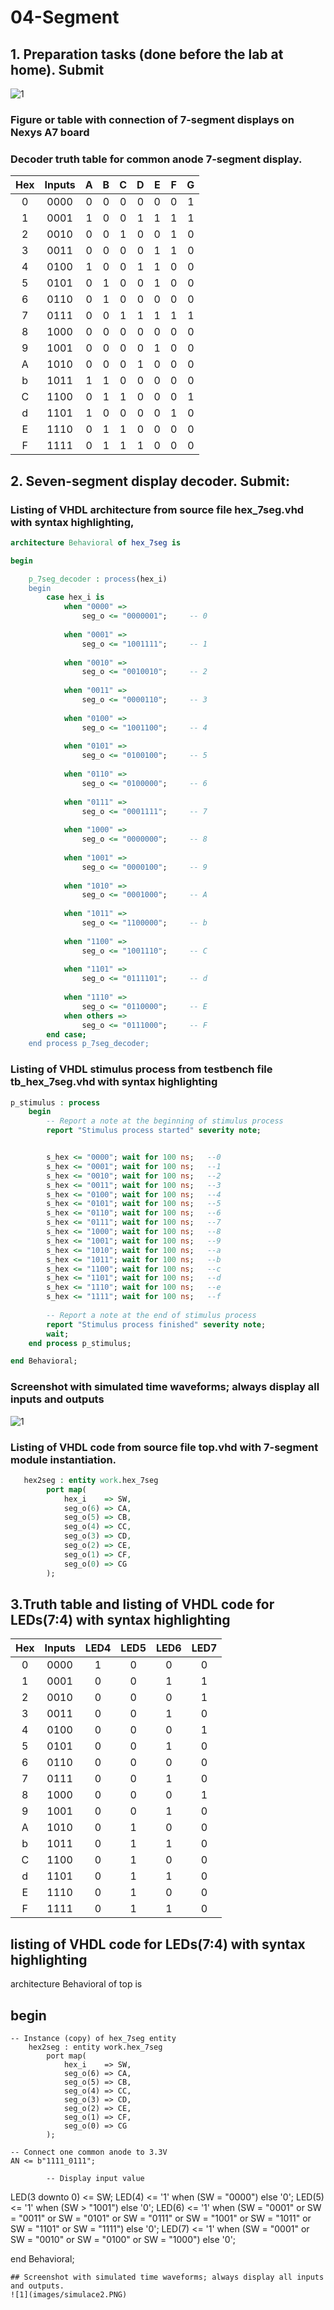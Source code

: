# 04-Segment
## 1. Preparation tasks (done before the lab at home). Submit
![1](images/schema.PNG)
### Figure or table with connection of 7-segment displays on Nexys A7 board
### Decoder truth table for common anode 7-segment display.
| Hex | Inputs | A | B | C | D | E | F | G |
| :-: | :-: | :-: | :-: | :-: | :-: | :-: | :-: | :-: |
| 0 | 0000 | 0 | 0 | 0 | 0 | 0 | 0 | 1 |
| 1 | 0001 | 1 | 0 | 0 | 1 | 1 | 1 | 1 |
| 2 | 0010 | 0 | 0 | 1 | 0 | 0 | 1 | 0 |
| 3 | 0011 | 0 | 0 | 0 | 0 | 1 | 1 | 0 |
| 4 | 0100 | 1 | 0 | 0 | 1 | 1 | 0 | 0 | 
| 5 | 0101 | 0 | 1 | 0 | 0 | 1 | 0 | 0 |
| 6 | 0110 | 0 | 1 | 0 | 0 | 0 | 0 | 0 |
| 7 | 0111 | 0 | 0 | 1 | 1 | 1 | 1 | 1 |
| 8 | 1000 | 0 | 0 | 0 | 0 | 0 | 0 | 0 |
| 9 | 1001 | 0 | 0 | 0 | 0 | 1 | 0 | 0 |
| A | 1010 | 0 | 0 | 0 | 1 | 0 | 0 | 0 |
| b | 1011 | 1 | 1 | 0 | 0 | 0 | 0 | 0 |
| C | 1100 | 0 | 1 | 1 | 0 | 0 | 0 | 1 |
| d | 1101 | 1 | 0 | 0 | 0 | 0 | 1 | 0 |
| E | 1110 | 0 | 1 | 1 | 0 | 0 | 0 | 0 |
| F | 1111 | 0 | 1 | 1 | 1 | 0 | 0 | 0 |

## 2. Seven-segment display decoder. Submit:
### Listing of VHDL architecture from source file hex_7seg.vhd with syntax highlighting,
```vhdl
architecture Behavioral of hex_7seg is

begin

    p_7seg_decoder : process(hex_i)
    begin
        case hex_i is
            when "0000" =>
                seg_o <= "0000001";     -- 0
                
            when "0001" =>
                seg_o <= "1001111";     -- 1
                
            when "0010" =>
                seg_o <= "0010010";     -- 2
                
            when "0011" =>
                seg_o <= "0000110";     -- 3
                
            when "0100" =>
                seg_o <= "1001100";     -- 4
                
            when "0101" =>
                seg_o <= "0100100";     -- 5
                
            when "0110" =>
                seg_o <= "0100000";     -- 6
                
            when "0111" =>
                seg_o <= "0001111";     -- 7
                
            when "1000" =>
                seg_o <= "0000000";     -- 8
                
            when "1001" =>
                seg_o <= "0000100";     -- 9
                
            when "1010" =>
                seg_o <= "0001000";     -- A
                
            when "1011" =>
                seg_o <= "1100000";     -- b
                
            when "1100" =>
                seg_o <= "1001110";     -- C
                
            when "1101" =>
                seg_o <= "0111101";     -- d
    
            when "1110" =>
                seg_o <= "0110000";     -- E
            when others =>
                seg_o <= "0111000";     -- F
        end case;
    end process p_7seg_decoder;
```
### Listing of VHDL stimulus process from testbench file tb_hex_7seg.vhd with syntax highlighting
```vhdl
p_stimulus : process
    begin
        -- Report a note at the beginning of stimulus process
        report "Stimulus process started" severity note;


        s_hex <= "0000"; wait for 100 ns;   --0
        s_hex <= "0001"; wait for 100 ns;   --1
        s_hex <= "0010"; wait for 100 ns;   --2
        s_hex <= "0011"; wait for 100 ns;   --3
        s_hex <= "0100"; wait for 100 ns;   --4
        s_hex <= "0101"; wait for 100 ns;   --5
        s_hex <= "0110"; wait for 100 ns;   --6
        s_hex <= "0111"; wait for 100 ns;   --7
        s_hex <= "1000"; wait for 100 ns;   --8
        s_hex <= "1001"; wait for 100 ns;   --9
        s_hex <= "1010"; wait for 100 ns;   --a
        s_hex <= "1011"; wait for 100 ns;   --b
        s_hex <= "1100"; wait for 100 ns;   --c
        s_hex <= "1101"; wait for 100 ns;   --d
        s_hex <= "1110"; wait for 100 ns;   --e
        s_hex <= "1111"; wait for 100 ns;   --f
       
        -- Report a note at the end of stimulus process
        report "Stimulus process finished" severity note;
        wait;
    end process p_stimulus;

end Behavioral;


```
### Screenshot with simulated time waveforms; always display all inputs and outputs

![1](images/simulace.PNG)
### Listing of VHDL code from source file top.vhd with 7-segment module instantiation.
```vhdl
   hex2seg : entity work.hex_7seg
        port map(
            hex_i    => SW,
            seg_o(6) => CA,
            seg_o(5) => CB,
            seg_o(4) => CC,
            seg_o(3) => CD,
            seg_o(2) => CE,
            seg_o(1) => CF,                
            seg_o(0) => CG
        );


```
## 3.Truth table and listing of VHDL code for LEDs(7:4) with syntax highlighting
| Hex | Inputs | LED4 | LED5 | LED6 | LED7 |
| :-: | :-: | :-: | :-: | :-: | :-: |
| 0 | 0000 |1  |0  |0  | 0 |
| 1 | 0001 | 0 |0  |1  | 1 |
| 2 | 0010 | 0 |0  |0  | 1 |
| 3 | 0011 | 0 |0  |1  | 0 |
| 4 | 0100 |0  |0  |0  | 1 |
| 5 | 0101 |0  |0  |1  | 0 |
| 6 | 0110 |0  |0  |0  | 0 |
| 7 | 0111 |0  |0  |1  | 0 |
| 8 | 1000 |0  |0  |0  | 1 |
| 9 | 1001 |0  |0  |1  | 0 |
| A | 1010 |0  |1  |0  | 0 |
| b | 1011 |0  |1  |1  | 0 |
| C | 1100 |0  |1  |0  | 0 |
| d | 1101 |0  |1  |1  | 0 |
| E | 1110 |0  |1  |0  | 0 |
| F | 1111 |0  |1  |1  | 0 |
## listing of VHDL code for LEDs(7:4) with syntax highlighting
architecture Behavioral of top is

begin
   --------------------------------------------------------------------
    -- Instance (copy) of hex_7seg entity
        hex2seg : entity work.hex_7seg
            port map(
                hex_i    => SW,
                seg_o(6) => CA,
                seg_o(5) => CB,
                seg_o(4) => CC,
                seg_o(3) => CD,
                seg_o(2) => CE,
                seg_o(1) => CF,                
                seg_o(0) => CG
            );
    
    -- Connect one common anode to 3.3V
    AN <= b"1111_0111";

            -- Display input value
   LED(3 downto 0) <= SW;
   LED(4)  <= '1' when (SW = "0000") else '0';
   LED(5)  <= '1' when (SW > "1001") else '0';
   LED(6)  <= '1' when (SW = "0001" or SW = "0011" or SW = "0101" or SW = "0111" or SW = "1001" or SW = "1011" or SW = "1101" or SW = "1111") else '0';
   LED(7)  <= '1' when (SW = "0001" or SW = "0010" or SW = "0100" or SW = "1000") else '0';

end Behavioral;
```
## Screenshot with simulated time waveforms; always display all inputs and outputs.
![1](images/simulace2.PNG)